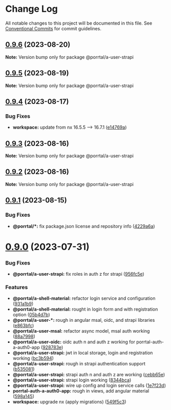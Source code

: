 # Change Log

All notable changes to this project will be documented in this file.
See [Conventional Commits](https://conventionalcommits.org) for commit guidelines.

## [0.9.6](https://github.com/Comcast/Porrtal/compare/v0.9.5...v0.9.6) (2023-08-20)

**Note:** Version bump only for package @porrtal/a-user-strapi

## [0.9.5](https://github.com/Comcast/Porrtal/compare/v0.9.4...v0.9.5) (2023-08-19)

**Note:** Version bump only for package @porrtal/a-user-strapi

## [0.9.4](https://github.com/Comcast/Porrtal/compare/v0.9.3...v0.9.4) (2023-08-17)

### Bug Fixes

- **workspace:** update from nx 16.5.5 --> 16.7.1 ([e14769a](https://github.com/Comcast/Porrtal/commit/e14769acf2e498d4c0b19ab1b6c47687b828ddd5))

## [0.9.3](https://github.com/Comcast/Porrtal/compare/v0.9.2...v0.9.3) (2023-08-16)

**Note:** Version bump only for package @porrtal/a-user-strapi

## [0.9.2](https://github.com/Comcast/Porrtal/compare/v0.9.1...v0.9.2) (2023-08-16)

**Note:** Version bump only for package @porrtal/a-user-strapi

## [0.9.1](https://github.com/Comcast/Porrtal/compare/v0.9.0...v0.9.1) (2023-08-15)

### Bug Fixes

- **@porrtal/\*:** fix package.json license and repository info ([4229a6a](https://github.com/Comcast/Porrtal/commit/4229a6ae297b5686316f2a4fc1e51fa3d73ff863))

# [0.9.0](https://github.com/datumgeek/porrtal/compare/v0.8.1...v0.9.0) (2023-07-31)

### Bug Fixes

- **@porrtal/a-user-strapi:** fix roles in auth z for strapi ([956fc5e](https://github.com/datumgeek/porrtal/commit/956fc5ee420ca3d8e2c9369cc5b96d24f588a1b5))

### Features

- **@porrtal/a-shell-material:** refactor login service and configuration ([931a1b9](https://github.com/datumgeek/porrtal/commit/931a1b97d87d47bf2a275c44f01dbf7748ed6af0))
- **@porrtal/a-shell-material:** rought in login form and with registration option ([05b4d7b](https://github.com/datumgeek/porrtal/commit/05b4d7b5721bade76f6ab2cc3fd950032b62ccbf))
- **@porrtal/a-user-\*:** rough in angular msal, oidc, and strapi libraries ([e863bfc](https://github.com/datumgeek/porrtal/commit/e863bfc5ffaa3767d3886ecdc3fce049eb3c7ad7))
- **@porrtal/a-user-msal:** refactor async model, msal auth working ([88a7998](https://github.com/datumgeek/porrtal/commit/88a7998175caaadc7c1398d556a1780bcae35519))
- **@porrtal/a-user-oidc:** oidc auth n and auth z working for porrtal-auth-a-auth0-app ([928783e](https://github.com/datumgeek/porrtal/commit/928783e45ccb592bd5183cd0ac312178690744c5))
- **@porrtal/a-user-strapi:** jwt in local storage, login and registration working ([bc3b594](https://github.com/datumgeek/porrtal/commit/bc3b594a3834e438c35e8f76a7bccc07624d393f))
- **@porrtal/a-user-strapi:** rough in strapi authentication support ([b535081](https://github.com/datumgeek/porrtal/commit/b5350815f8267319c1c5e41738e8427a8908821a))
- **@porrtal/a-user-strapi:** strapi auth n and auth z are working ([cebb65e](https://github.com/datumgeek/porrtal/commit/cebb65e74c97e432b8ec2aaeb27cfb833be96299))
- **@porrtal/a-user-strapi:** strapi login working ([8344bca](https://github.com/datumgeek/porrtal/commit/8344bca74e9c2f73fcd02831842dc389a4ce0b3a))
- **@porrtal/a-user-strapi:** wire up config and login service calls ([1e7f23d](https://github.com/datumgeek/porrtal/commit/1e7f23df367c948271569ba12930f5df415833f8))
- **porrtal-auth-a-auth0-app:** rough in views, add angular material ([598a145](https://github.com/datumgeek/porrtal/commit/598a145fc1896971e841776fa30eaa25e4c10949))
- **workspace:** upgrade nx (apply migrations) ([549f5c3](https://github.com/datumgeek/porrtal/commit/549f5c353259b49d668ad91397b9b05a7fadb7e7))
